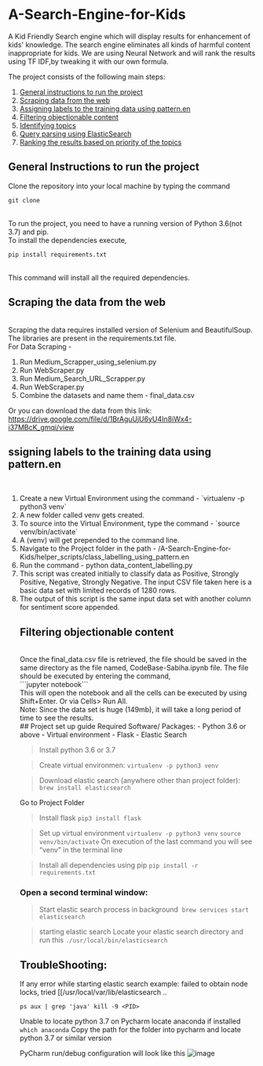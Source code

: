 # A-Search-Engine-for-Kids

A Kid Friendly Search engine which will display results for enhancement of kids' knowledge. The search engine eliminates all kinds of harmful content inappropriate for kids. We are using Neural Network and will rank the results using TF IDF,by tweaking it with our own formula.



The project consists of the following main steps:
<ol>
   <li><a href="#head1"> General instructions to run the project</a>
   <li><a href="#head2"> Scraping data from the web </a>
   <li><a href="#head3"> Assigning labels to the training data using pattern.en</a>
   <li><a href="#head4"> Filtering objectionable content</a>
   <li><a href="#head5"> Identifying topics</a>
   <li><a href="#head6"> Query parsing using ElasticSearch</a>
   <li><a href="#head7"> Ranking the results based on priority of the topics </a>
</ol>



<p id="head1"> <h2> General Instructions to run the project </h2></p>
Clone the repository into your local machine by typing the command
<br>


```git clone```

<br>
To run the project, you need to have a running version of Python 3.6(not 3.7) and pip.
<br>
To install the dependencies execute,
<br>

`pip install requirements.txt`

<br>
This command will install all the required dependencies.

<p id="head2"><h2> Scraping the data from the web </h2>
<br>
Scraping the data requires installed version of Selenium and BeautifulSoup. The libraries are present in the requirements.txt file.
<br>
For Data Scraping - 
<ol>
   <li>Run Medium_Scrapper_using_selenium.py
   <li>Run WebScraper.py
   <li>Run Medium_Search_URL_Scrapper.py
   <li>Run WebScraper.py
   <li>Combine the datasets and name them - final_data.csv
</ol>

Or you can download the data from this link: 
https://drive.google.com/file/d/1BrAguUjU6yU4In8iWx4-i37MBcK_gmqi/view
<p id="head3"><h2>ssigning labels to the training data using pattern.en</h2>
<br>
<ol>
<li>Create a new Virtual Environment using the command - 
   `virtualenv -p python3 venv`
<li>A new folder called venv gets created.
<li>To source into the Virtual Environment, type the command - `source venv/bin/activate`
<li>A (venv) will get prepended to the command line. 
<li>Navigate to the Project folder in the path - /A-Search-Engine-for-Kids/helper_scripts/class_labelling_using_pattern.en
<li>Run the command - python data_content_labelling.py
<li>This script was created initially to classify data as Positive, Strongly Positive, Negative, Strongly Negative. The input CSV file taken here is a basic data set with limited records of 1280 rows.
<li>The output of this script is the same input data set with another column for sentiment score appended.
   
   
<p id="head4"><h2>Filtering objectionable content</h2>
<br>
Once the final_data.csv file is retrieved, the file should be saved in the same directory as the file named, CodeBase-Sabiha.ipynb file. The file should be executed by entering the command,

<br>
```jupyter notebook```
<br>
This will open the notebook and all the cells can be executed by using Shift+Enter. Or via Cells> Run All.
<br>
Note: Since the data set is huge (149mb), it will take a long period of time to see the results.
<br>
## Project set up guide
Required Software/ Packages:
   - Python 3.6 or above
   - Virtual environment
   - Flask
   - Elastic Search
 
> Install python 3.6 or 3.7

> Create virtual environmen:
`virtualenv -p python3 venv`

> Download elastic search (anywhere other than project folder):
`brew install elasticsearch`

Go to Project Folder
> Install flask
`pip3 install flask`

> Set up virtual environment
`virtualenv -p python3 venv`
`source venv/bin/activate`
On execution of the last command you will see “venv” in the terminal line

> Install all dependencies using pip
`pip install -r requirements.txt`

### Open a second terminal window:
> Start elastic search process in background 
`brew services start elasticsearch`

> starting elastic search 
Locate your elastic search directory and run this
`./usr/local/bin/elasticsearch`

## TroubleShooting:
If any error while starting elastic search 
example: failed to obtain node locks, tried [[/usr/local/var/lib/elasticsearch ..

`ps aux | grep 'java'
kill -9 <PID>`

Unable to locate python 3.7 on Pycharm 
locate anaconda if installed
` which anaconda`
Copy the path for the folder into pycharm and locate python 3.7 or similar version

PyCharm run/debug configuration will look like this
![image](https://user-images.githubusercontent.com/25397038/50049102-1f7c2b80-0091-11e9-8369-b13087f1346d.png)

